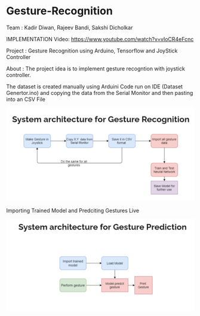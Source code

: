 # Gesture-Recognition
Team : 
  Kadir Diwan,
  Rajeev Bandi,
  Sakshi Dicholkar


IMPLEMENTATION Video: https://www.youtube.com/watch?v=vIoCR4eFcnc

Project : Gesture Recognition using Arduino, Tensorflow and JoyStick Controller

About : 
The project idea is to implement gesture recogntion with joystick controller.

The dataset is created manually using Arduini Code run on IDE (Dataset Genertor.ino) and copying the data from the Serial Monitor and then pasting into an CSV File

![GESTURE DATASET FLOWCHART](https://github.com/diwan-kadir/Gesture-Recognition/blob/master/outputs/archi_ges_recognition.PNG)

Importing Trained Model and Predciting Gestures Live

![GESTURE DATASET FLOWCHART](https://github.com/diwan-kadir/Gesture-Recognition/blob/master/outputs/archi_gesture.PNG)



